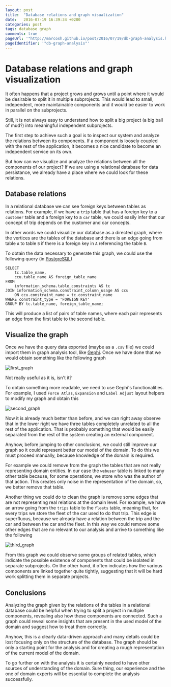 ```yaml
---
layout: post
title:  "Database relations and graph visualization"
date:   2016-07-19 16:39:34 +0200
categories: post
tags: database graph
comments: true
pageUrl: '"http://marcosh.github.io/post/2016/07/19/db-graph-analysis.html"'
pageIdentifier: '"db-graph-analysis"'
---
```


# Database relations and graph visualization

It often happens that a project grows and grows until a point where it would be desirable to split it in multiple subprojects. This would lead to small, independent, more maintainable components and it would be easier to work in parallel on the subprojects.

Still, it is not always easy to understand how to split a big project (a big ball of mud?) into meaningful independent subprojects.

The first step to achieve such a goal is to inspect our system and analyze the relations between its components. If a component is loosely coupled with the rest of the application, it becomes a nice candidate to become an independent service on its own.

But how can we visualize and analyze the relations between all the components of our project? If we are using a relational database for data persistance, we already have a place where we could look for these relations.

## Database relations

In a relational database we can see foreign keys between tables as relations. For example, if we have a `trip` table that has a foreign key to a `customer` table and a foreign key to a `car` table, we could easily infer that our concept of trip depends on the customer and car concepts.

In other words we could visualize our database as a directed graph, where the vertices are the tables of the database and there is an edge going from table `A` to table `B` if there is a foreign key in `A` referencing the table `B`.

To obtain the data necessary to generate this graph, we could use the following query (in [PostgreSQL](https://www.postgresql.org/))

    SELECT
        tc.table_name,
        ccu.table_name AS foreign_table_name
    FROM
        information_schema.table_constraints AS tc
    JOIN information_schema.constraint_column_usage AS ccu
        ON ccu.constraint_name = tc.constraint_name
    WHERE constraint_type = 'FOREIGN KEY'
    GROUP BY tc.table_name, foreign_table_name;

This will produce a list of pairs of table names, where each pair represents an edge from the first table to the second table.

## Visualize the graph

Once we have the query data exported (maybe as a `.csv` file) we could import them in graph analysis tool, like [Gephi](https://gephi.org/). Once we have done that we would obtain something like the following graph

![first_graph]({{site.url}}/img/first.png)

Not really useful as it is, isn't it?

To obtain something more readable, we need to use Gephi's functionalities. For example, I used `Force Atlas`, `Expansion` and `Label Adjust` layout helpers to modify my graph and obtain this

![second_graph]({{site.url}}/img/second.png)

Now it is already much better than before, and we can right away observe that in the lower right we have three tables completely unrelated to all the rest of the application. That is probably something that would be easily separated from the rest of the system creating an external component.

Anyhow, before jumping to other conclusions, we could still improve our graph so it could represent better our model of the domain. To do this we must proceed manually, because knowledge of the domain is required.

For example we could remove from the graph the tables that are not really representing domain entities. In our case the `webuser` table is linked to many other table because, for some operations, we store who was the author of that action. This creates only noise in the representation of the domain, so, we better remove that table.

Another thing we could do to clean the graph is remove some edges that are not representing real relations at the domain level. For example, we have an arrow going from the `trips` table to the `fleets` table, meaning that, for every trips we store the fleet of the car used to do that trip. This edge is superfluous, because we already have a relation between the trip and the car and between the car and the fleet. In this way we could remove some other edges that are no relevant to our analysis and arrive to something like the following

![third_graph]({{site.url}}/img/third.png)

From this graph we could observe some groups of related tables, which indicate the possible existence of components that could be isolated in separate subprojects. On the other hand, it often indicates how the various components are linked together quite tightly, suggesting that it will be hard work splitting them in separate projects.

## Conclusions

Analyzing the graph given by the relations of the tables in a relational database could be helpful when trying to split a project in multiple components, revealing also how these components are connected. Such a graph could reveal some insights that are present in the used model of the domain and suggest how to treat them correctly.

Anyhow, this is a clearly data-driven approach and many details could be lost focusing only on the structure of the database. The graph should be only a starting point for the analysis and for creating a rough representation of the current model of the domain.

To go further on with the analysis it is certainly needed to have other sources of understanding of the domain. Sure thing, our experience and the one of domain experts will be essential to complete the analysis successfully.